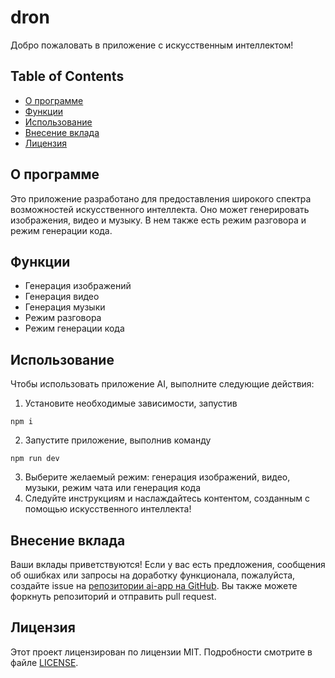 # dron

Добро пожаловать в приложение с искусственным интеллектом!

## Table of Contents

- [О программе](#about-the-program)
- [Функции](#functions)
- [Использование](#usage)
- [Внесение вклада](#contributing)
- [Лицензия](#license)

## О программе
<a id="about-the-program"></a>
Это приложение разработано для предоставления широкого спектра возможностей искусственного интеллекта. Оно может генерировать изображения, видео и музыку. В нем также есть режим разговора и режим генерации кода.

## Функции
<a id="functions"></a>
- Генерация изображений
- Генерация видео
- Генерация музыки
- Режим разговора
- Режим генерации кода

## Использование
<a id="usage"></a>
Чтобы использовать приложение AI, выполните следующие действия:

1. Установите необходимые зависимости, запустив 
```shell
npm i
```
2. Запустите приложение, выполнив команду
 ```shell
npm run dev
```
3. Выберите желаемый режим: генерация изображений, видео, музыки, режим чата или генерация кода
4. Следуйте инструкциям и наслаждайтесь контентом, созданным с помощью искусственного интеллекта!

## Внесение вклада
<a id="contributing"></a>

Ваши вклады приветствуются! Если у вас есть предложения, сообщения об ошибках или запросы на доработку функционала, пожалуйста, создайте issue на [репозитории ai-app на GitHub](https://github.com/pharaohchik/ai-app/issues). Вы также можете форкнуть репозиторий и отправить pull request.

## Лицензия
<a id="license"></a>
Этот проект лицензирован по лицензии MIT. Подробности смотрите в файле [LICENSE](LICENSE).
